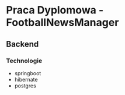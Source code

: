 Praca Dyplomowa - FootballNewsManager 
======
Backend 
------
### Technologie
- springboot
- hibernate
- postgres
